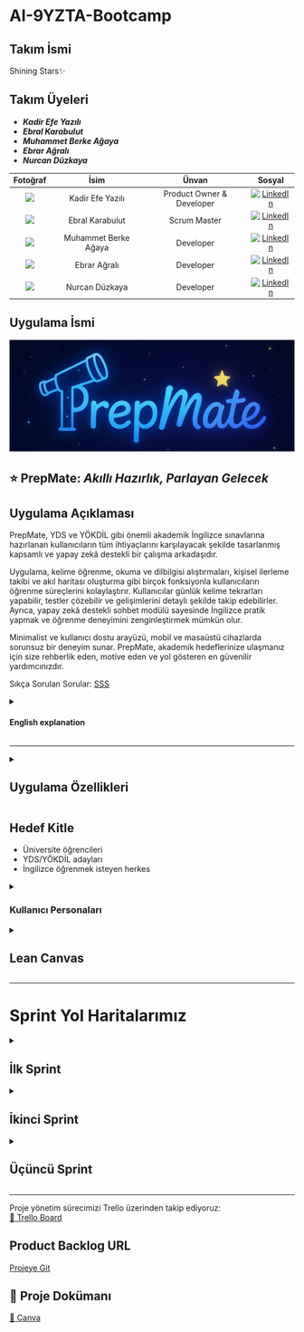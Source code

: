 # AI-9YZTA-Bootcamp

## Takım İsmi
Shining Stars✨
## Takım Üyeleri
- ***Kadir Efe Yazılı*** 
- ***Ebral Karabulut*** 
- ***Muhammet Berke Ağaya***
- ***Ebrar Ağralı*** 
- ***Nurcan Düzkaya***

| Fotoğraf | İsim | Ünvan | Sosyal |
|:--------:|:-----:|:------:|:-------:|
| <img src="https://avatars.githubusercontent.com/u/152311530?v=4" width="150"/> | Kadir Efe Yazılı | Product Owner & Developer | [![LinkedIn](https://img.shields.io/badge/LinkedIn-Profile-blue?logo=linkedin)](https://www.linkedin.com/in/kadirefeyazili/) |
| <img src="https://avatars.githubusercontent.com/u/208370395?v=4" width="150"/> | Ebral Karabulut | Scrum Master | [![LinkedIn](https://img.shields.io/badge/LinkedIn-Profile-blue?logo=linkedin)](https://www.linkedin.com/in/ebral-karabulut/) |
| <img src="https://avatars.githubusercontent.com/u/163898105?v=4" width="150"/> | Muhammet Berke Ağaya | Developer | [![LinkedIn](https://img.shields.io/badge/LinkedIn-Profile-blue?logo=linkedin)](https://www.linkedin.com/in/muhammet-berke-a%C4%9Faya/) |
| <img src="https://avatars.githubusercontent.com/u/157977459?v=4" width="150"/> | Ebrar Ağralı | Developer | [![LinkedIn](https://img.shields.io/badge/LinkedIn-Profile-blue?logo=linkedin)](https://www.linkedin.com/in/ebrara%C4%9Fral%C4%B1/) |
| <img src="https://avatars.githubusercontent.com/u/147709490?v=4" width="150"/> | Nurcan Düzkaya | Developer | [![LinkedIn](https://img.shields.io/badge/LinkedIn-Profile-blue?logo=linkedin)](https://www.linkedin.com/in/nurcan-d%C3%BCzkaya) |


## Uygulama İsmi
![Uygulama Görüntüsü](ProjectManagementFiles/General_Documents/Github_Pages_Images/PrepMate.jpeg)

## ⭐ **PrepMate:** *Akıllı Hazırlık, Parlayan Gelecek*

<summary><h2>Uygulama Açıklaması</h2></summary>
PrepMate, YDS ve YÖKDİL gibi önemli akademik İngilizce sınavlarına hazırlanan kullanıcıların tüm ihtiyaçlarını karşılayacak şekilde tasarlanmış kapsamlı ve yapay zekâ destekli bir çalışma arkadaşıdır.

Uygulama, kelime öğrenme, okuma ve dilbilgisi alıştırmaları, kişisel ilerleme takibi ve akıl haritası oluşturma gibi birçok fonksiyonla kullanıcıların öğrenme süreçlerini kolaylaştırır. Kullanıcılar günlük kelime tekrarları yapabilir, testler çözebilir ve gelişimlerini detaylı şekilde takip edebilirler. Ayrıca, yapay zekâ destekli sohbet modülü sayesinde İngilizce pratik yapmak ve öğrenme deneyimini zenginleştirmek mümkün olur.

Minimalist ve kullanıcı dostu arayüzü, mobil ve masaüstü cihazlarda sorunsuz bir deneyim sunar. PrepMate, akademik hedeflerinize ulaşmanız için size rehberlik eden, motive eden ve yol gösteren en güvenilir yardımcınızdır.

Sıkça Sorulan Sorular: [SSS](https://github.com/KadirEfeYazili/YZTA-Bootcamp/blob/main/ProjectManagementFiles/General_Documents/SSS_Turkce.pdf "PrepMate Kullanıcı Personaları")
<details>
  <summary><h4>English explanation</h4></summary>
PrepMate is a comprehensive and AI-powered study companion designed to meet all the needs of users preparing for important academic English exams such as YDS and YÖKDİL.

The app facilitates the learning process with many features including vocabulary learning, reading and grammar exercises, personal progress tracking, and mind mapping. Users can review daily vocabulary, take tests, and monitor their progress in detail. Additionally, the AI-powered chat module allows users to practice English and enrich their learning experience.

With its minimalist and user-friendly interface, PrepMate offers a seamless experience on both mobile and desktop devices. PrepMate is your most reliable assistant, guiding, motivating, and supporting you to achieve your academic goals.

Frequently Asked Questions: [FAQ](https://github.com/KadirEfeYazili/YZTA-Bootcamp/blob/main/ProjectManagementFiles/General_Documents/FAQ_English.pdf "PrepMate Kullanıcı Personaları")
</details>

---

<details>
  <summary><h2>Uygulama Özellikleri</h2></summary>

- 📚 Günlük kelime tekrarları ve kapsamlı testler ile etkin öğrenme  
- 🤖 Yapay zekâ destekli cümle açıklamaları ve anında çeviri imkanı  
- ✍️ YDS ve YÖKDİL formatlarına uygun deneme sınavları  
- 🌌 Gökyüzü temalı takımyıldızı başarı sistemi ile motive edici öğrenme deneyimi  
- 📈 Kişisel ilerleme paneli sayesinde detaylı performans takibi  
- 🧩 Akademik deyimler, bağlaçlar ve dil yapılarıyla dil becerilerinin geliştirilmesi  
- 🌟 Zengin ve çeşitli öğrenme materyalleri  
- 📱💻 Telefon, tablet ve bilgisayar gibi tüm cihazlarda uyumlu, kesintisiz kullanım  
- 🌍 Her zaman, her yerde öğrenme imkânı — internet bağlantısı olan her ortamda erişilebilir

<details>
  <summary><h4>English explanation</h4></summary>

- 📚 Effective learning with daily vocabulary reviews and comprehensive tests  
- 🤖 AI-powered sentence explanations and instant translation capabilities  
- ✍️ Practice exams formatted for YDS and YÖKDİL standards  
- 🌌 Motivating learning experience with a sky-themed constellation achievement system  
- 📈 Detailed performance tracking via personal progress dashboard  
- 🧩 Development of language skills using academic idioms, conjunctions, and structures  
- 🌟 Rich and diverse learning materials  
- 📱💻 Compatible with all devices including phones, tablets, and computers for seamless usage  
- 🌍 Learn anytime, anywhere — accessible wherever there is internet connectivity  

</details>
</details>

## Hedef Kitle
- Üniversite öğrencileri
- YDS/YÖKDİL adayları
- İngilizce öğrenmek isteyen herkes
<details>
  <summary><h3>Kullanıcı Personaları</h3></summary>

- 🤖[Türkçe Personalar](https://github.com/KadirEfeYazili/YZTA-Bootcamp/blob/main/ProjectManagementFiles/General_Documents/Persona_Turkce(1).pdf "PrepMate Kullanıcı Personaları")

- 🤖[English Personalities](https://github.com/KadirEfeYazili/YZTA-Bootcamp/blob/main/ProjectManagementFiles/General_Documents/Persona_English.pdf "PrepMate Kullanıcı Personaları")
</details>

<details>
  <summary><h2>Lean Canvas</h2></summary>

  <h3>Business Model Canvas Poster</h3>

  ![Canvas Poster](https://raw.githubusercontent.com/KadirEfeYazili/YZTA-Bootcamp/main/ProjectManagementFiles/General_Documents/Lean_canvas.png)

</details>

---

# Sprint Yol Haritalarımız

<details>
  <summary><h2>İlk Sprint</h2></summary>

### Kullanılan Teknolojiler
- **Frontend:** React.js, Tailwind CSS, React Markdown
- **API:** Google Gemini API
- **Backend & Hosting:** Firebase, Firebase API Key
- **Versiyon Kontrol & Deploy:** GitHub, GitHub Pages, GitHub Actions

### İlk Versiyonda Olacaklar
- Kelime öğretme modülü
- Prompt yanıtı veren LLM
- Gökyüzü temalı arayüz (takımyıldızları)
- Basit kullanıcı profili
- Personalar oluşturuldu
- Geri bildirim ekranı

Aşağıdaki tabloda, bu sprint içinde ele alınacak kullanıcı hikayeleri ve bunlara bağlı detaylı görevler yer almaktadır:

| Görev (Task)                                                      | Tahmini Süre (Gün) | Puan (Story Point) | Sorumlu        | Durum     |
|------------------------------------------------------------------|--------------------|--------------------|----------------|-----------|
| T1.1: Kelime veri yapısını (Firestore) tanımlama.                | 1                  | 3                  | Backend Ekibi  | Başladı   |
| T1.2: Firebase'e örnek kelime setleri yükleme.                   | 1                  | 3                  | Backend Ekibi  | Başladı   |
| T1.3: Kelime kartlarını gösteren React bileşenini oluşturma.     | 2                  | 5                  | Frontend Ekibi | Başladı   |
| T1.4: Kelime kartları için Tailwind CSS stilini uygulama.        | 1                  | 3                  | Frontend Ekibi | Başladı   |
| T1.5: Kelime tekrar mekanizması için test arayüzü ekleme.        | 1                  | 3                  | Frontend Ekibi | Başladı   |
| T2.1: Google Gemini API entegrasyonu için servis katmanı oluşturma. | 2                | 8                  | Backend Ekibi  | Başladı   |
| T2.2: Kullanıcının seçtiği kelime/cümleyi AI'a gönderme işlevi geliştirme. | 1             | 5                  | Frontend Ekibi | Başladı   |
| T2.3: AI yanıtını gösterecek UI bileşenini tasarlama.             | 2                  | 5                  | Frontend Ekibi | Başladı   |
| T2.4: AI yanıtlarının React Markdown ile düzgün görüntülenmesini sağlama. | 1              | 3                  | Frontend Ekibi | Başladı   |
| T3.1: Temel renk paletini ve fontları tanımlama (Tailwind config). | 0.5               | 2                  | UI/UX Tasarımcı | Tamamlandı|
| T3.2: Ana sayfa arkaplanına gökyüzü temalı görsel/stil ekleme.    | 1                  | 3                  | Frontend Ekibi | Başladı   |
| T3.3: Basit takımyıldızı başarı sistemi için placeholder UI oluşturma. | 1               | 3                  | Frontend Ekibi | Başladı   |
| T4.1: Kullanıcı profili veri yapısını tanımlama (Firestore).     | 1                  | 3                  | Backend Ekibi  | Başladı   |
| T4.2: Basit kullanıcı profili ekranı oluşturma.                   | 1                  | 3                  | Frontend Ekibi | Başladı   |
| T5.1: Geri bildirim formu UI bileşenini oluşturma.                | 1                  | 3                  | Frontend Ekibi | Başladı   |
| T5.2: Geri bildirimleri Firebase'e kaydetme işlevini geliştirme. | 1                  | 3                  | Backend Ekibi  | Başladı   |
| T6.1: Personaların oluşturulması ve dokümantasyonu.             | 1                  | 3                  | Product Owner  | Tamamlandı|
| T6.2: GitHub reposunu oluşturma ve ilk kod yapısını kurma.        | 0.5                | 2                  | Developer      | Tamamlandı|
| T6.3: GitHub Pages ve Actions ile deploy altyapısını kurma.       | 1                  | 5                  | Developer      | Başladı   |
| T6.4: Trello panosunu güncel tutma.                               | Sürekli            | -                  | Tüm Ekip       | Sürekli   |
| T6.5: Günlük Scrum toplantılarını yapma.                          | Sürekli            | -                  | Tüm Ekip       | Sürekli   |
| T6.6: Sprint sonu ekran görüntülerini alma ve dokümantasyona ekleme. | 0.5               | 1                  | Proje Yöneticisi | Planlandı |
| T6.7: Sprint Review toplantısını planlama ve sunumu hazırlama.   | 1                  | 2                  | Scrum Master   | Planlandı |
| T6.8: Sprint Retrospective toplantısını düzenleme.                | 1                  | 2                  | Scrum Master   | Planlandı |


---

# Sprint Notları

- UI tasarımlarında **Canva ve Figma** kullanılmasına karar verildi.
- Proje yönetim aracı olarak **Trello** tercih edildi.
- Daily scrum toplantıları **Whatsapp** ve **Google Meet** üzerinden takımın uygunluğuna göre yapıldı.
- Uygulamanın ana temasının **gökyüzü ve takımyıldızları** olması kararlaştırıldı.
- YDS/YÖKDİL odaklı akademik İngilizce kelimeler ve yapılar hedeflendi.

---

## Sprint İçinde Tamamlanması Beklenen Puan:

**350 Puan**

---

## Puan Tamamlama Mantığı:

Toplamda **1200 puanlık** bir hedef belirlendi.  
Birinci sprintte, fikir oturması, tasarımların yapılması ve API ekleme planlandığı için **350 puan** hedeflenmiştir ve tamamlanmıştır.  
İkinci sprintte, kod yazma çalışmalarına yoğunlaşılacağı için **400 puan** hedeflenmiştir.  
Üçüncü sprintte ise kalan görevlerin tamamlanması ve entegrasyon çalışmaları yapılacağından **450 puan** hedefi konulmuştur.

---

## Sprint Gözden Geçirilmesi:

- Takım olarak birçok toplantı yapıldı ve tüm toplantılar planlandığı şekilde tamamlandı.  
- Takım ismi, proje adı, kullanıcı persona ve hedef kitle tanımı oluşturuldu.  
- Veri seti kaynakları araştırıldı (YDS, YÖKDİL örnekleri).  
- GitHub reposu açıldı ve README iskeleti oluşturuldu.  
- Chat arayüzü tasarım şablonları araştırıldı.  
- Kullanılan teknoloji yığını (stack) kararlaştırıldı.  
- Prompt engineering için örnekler belirlendi.  
- MVP hedefleri netleştirildi ve ekip içi görev dağılımı yapıldı.  
- UI/UX taslakları Canva ve Figma kullanılarak hazırlandı.  
- Kullanıcı geri bildirimi için test soruları oluşturuldu.  
- Takım içi iş birliği ve iletişim verimli şekilde sürdürüldü.
- Uygulamanın farklı özellikler taşımasını istenildiği için önceliklendirme aşamasında karar vermek kolay olmadı.
- Kelime öğretme modülünün de ön plana çıkarılmasına karar verildi.
- Uygulama adı oylama ile seçildi.
- Bu süreçte proje yönetim yöntemi belirlendi, takım birbiriyle tanışmış oldu, ve diğer sprintlerde de kullanılmak üzere sistem oluşturuldu.
- Whatsapp grubunda günlük olarak toplantılarda ertesi gün görevleri konuşuldu.

---

## Sprint Gözden Geçirme Katılımcıları:

**Kadir Efe Yazılı**, **Ebral Karabulut**, **Muhammet Berke Ağaya**, **Ebrar Ağralı**, **Nurcan Düzkaya**

---

## Sprint Retrospektifi:

- Firebase kurulumu ve entegrasyonu başarılı oldu, ancak bazı veri modelleme kararları gözden geçirilebilir.
- AI API entegrasyonu beklenenden biraz daha fazla zaman aldı, bir sonraki sprintte benzer entegrasyonlar için daha detaylı planlama yapılmalı.
- Tüm ekip üyelerinin kod yazma sürecine erken dahil olması verimliliği artırdı.
- Uygulamaya açık tema eklenmesi ve günlük UI düzenlemesi bir sonraki sprintte önceliklendirilecek.
- Kullanıcı profili geliştirme, günlük planlayıcı ve takvim entegrasyonu, alışkanlık oluşturma/takip ve görev listesi/hatırlatıcı özellikleri bir sonraki sprintler için detaylandırılacak.
- Tüm ekip üyelerinin ikinci sprintte birlikte kod yazmasına karar verildi.
- Yapay zeka eklentisi için uygulamaya uygun ücretsiz Gemini API entegrasyonuna karar verildi.
- Günlük kısmı UI düzenlenmesine karar verildi.
- Kelime öğretme ve test modüllerinin tamamlanmasına karar verildi.
- Tüm görevler planlandığı şekilde başarıyla tamamlandı.
- Takım üyeleri görev dağılımını etkin yaptı ve iş birliği güçlüydü.
- Sprint sonunda planlanan hedeflerin tamamı gerçekleştirilmiş oldu.


<details>


  <summary>Sprint 1 - App Screenshots</summary>

  ![Uygulama Görüntüsü](https://raw.githubusercontent.com/KadirEfeYazili/YZTA-Bootcamp/refs/heads/main/ProjectManagementFiles/General_Documents/Github_Pages_Images/Sprint%201%20App%20Screenshot.png)

</details>

<details>
  <summary>Sprint 1 - Sprint Board Update Screenshots</summary>

  ![Sprint Yol Haritası](https://raw.githubusercontent.com/KadirEfeYazili/YZTA-Bootcamp/refs/heads/main/ProjectManagementFiles/General_Documents/Github_Pages_Images/Sprint%201%20Board%20Update%20Screenshots.jpg)

</details>

<details>
  <summary>Toplantı Görselleri</summary>

  ![Toplantı Görselleri](https://raw.githubusercontent.com/KadirEfeYazili/YZTA-Bootcamp/refs/heads/main/ProjectManagementFiles/General_Documents/Github_Pages_Images/Sprint%201%20Toplant%C4%B1%20G%C3%B6rselleri.jpg)

  ![Toplantı Görselleri 2](https://raw.githubusercontent.com/KadirEfeYazili/YZTA-Bootcamp/refs/heads/main/ProjectManagementFiles/Sprint_1/Sprint1_Meeting_ss/meeting-screenshots.jpg)
  
</details>
</details>

<details>
  <summary><h2>İkinci Sprint</h2></summary>

---

## Kullanılan Teknolojiler

* **Frontend:** React.js, Tailwind CSS, React Markdown

* **API:** Google Gemini API

* **Backend & Hosting:** Firebase, Firebase API Key

* **Versiyon Kontrol & Deploy:** GitHub, GitHub Pages, GitHub Actions
---
## İkinci Versiyonda Olacaklar

* Kullanıcı profili geliştirme ve detaylandırma

* Günlük planlayıcı ve takvim entegrasyonu

* Alışkanlık oluşturma/takip modülü

* Görev listesi/hatırlatıcı özellikleri

* Kelime öğretme ve test modüllerinin tamamlanması

* Uygulamanın genel UI düzenlemesi ve açık tema eklenmesi
---
İkinci Sprint, ilk sprintte belirlenen temeller üzerine inşa edilerek, uygulamanın çekirdek özelliklerinin kodlanmasına ve kullanıcı deneyiminin geliştirilmesine odaklanacaktır. Bu sprintte, uygulamanın ana modüllerinin işlevselliği artırılacak ve kullanıcı etkileşimi zenginleştirilecektir.

## Görev (Task) Tablosu

Aşağıdaki tabloda, bu sprint içinde ele alınacak kullanıcı hikayeleri ve bunlara bağlı detaylı görevler yer almaktadır:

|     Görev (Task)                                                      |  Tahmini Süre (Gün)   |  Puan (Story Point)   |  Sorumlu          |  Durum  |
| --------------------------------------------------------------------- | --------------------- | --------------------- | ---------------- | --------- |
| T2.5: Mevcut kullanıcı profilini detaylandırma ve düzenleme           | 2                     | 5                     | Frontend Ekibi   | Başladı   |
| T2.6: Günlük planlayıcı UI bileşenini oluşturma                       | 3                     | 8                     | Frontend Ekibi   | Başladı   |
| T2.7: Takvim entegrasyonu için temel işlevsellik                      | 2                     | 5                     | Backend Ekibi    | Başladı   |
| T2.8: Alışkanlık oluşturma/takip modülü UI tasarımı                   | 2                     | 5                     | UI/UX Tasarımcı  | Başladı   |
| T2.9: Alışkanlık verilerini Firestore'a kaydetme                      | 1                     | 3                     | Backend Ekibi    | Başladı   |
| T2.10: Görev listesi UI bileşenini geliştirme                         | 2                     | 5                     | Frontend Ekibi   | Başladı   |
| T2.11: Görevleri Firebase'e kaydetme ve yönetme                       | 1                     | 3                     | Backend Ekibi    | Başladı   |
| T2.12: Kelime öğretme modülü için yeni kelime setleri entegrasyonu    | 2                     | 5                     | Backend Ekibi    | Başladı   |
| T2.13: Kelime test modülünü tamamlama (farklı test türleri)           | 3                     | 8                     | Frontend Ekibi   | Başladı   |
| T2.14: Uygulamaya açık tema seçeneği ekleme                           | 1                     | 3                     | Frontend Ekibi   | Başladı   |
| T2.15: Genel UI/UX iyileştirmeleri ve tutarlılık kontrolleri          | 2                     | 5                     | UI/UX Tasarımcı  | Başladı   |
| T2.16: Gemini API'dan gelen yanıtlar için gelişmiş biçimlendirme      | 1                     | 3                     | Frontend Ekibi   | Başladı   |
| T2.17: Hata yönetimi ve kullanıcıya geri bildirim mekanizmaları       | 1                     | 3                     | Developer        | Başladı   |
| T2.18: Performans optimizasyonları (ilk inceleme)                     | 1                     | 3                     | Developer        | Başladı   |
| T2.19: GitHub Actions ile sürekli entegrasyon/dağıtım iyileştirmeleri | 1                     | 3                     | Developer        | Başladı   |
| T2.20: Sprint sonu dokümantasyon ve sunum hazırlığı                   | 0.5                   | 2                     | Proje Yöneticisi | Planlandı |
| T2.21: Sprint Review ve Retrospective toplantılarını düzenleme        | 1                     | 2                     | Scrum Master     | Planlandı |

---

## Sprint Notları

* Tüm ekip üyelerinin kod yazma sürecine aktif olarak dahil olması kararlaştırıldı.

* Uygulamanın genel UI düzenlemesi ve açık tema eklenmesi bu sprintte önceliklendirildi.

* Kelime öğretme ve test modüllerinin bu sprintte tamamlanması hedeflendi.

* Yapay zeka eklentisi için ücretsiz Gemini API entegrasyonuna devam edildi.

* Günlük kısmı UI düzenlemelerine ağırlık verildi.

* Sprint boyunca günlük Scrum toplantıları ve Trello panosu güncellemeleri düzenli olarak sürdürüldü.

## Sprint İçinde Tamamlanması Beklenen Puan:

400 Puan
---

## Puan Tamamlama Mantığı:

Toplamda 1200 puanlık bir hedef belirlenmiştir. 
Birinci sprintte fikir oturması, tasarımların yapılması ve API ekleme planlandığı için 350 puan hedeflenmiş ve tamamlanmıştır. 
İkinci sprintte, kod yazma çalışmalarına yoğunlaşılacağı için 400 puan hedeflenmiştir. 
Üçüncü sprintte ise kalan görevlerin tamamlanması ve entegrasyon çalışmaları yapılacağından 450 puan hedefi konulmuştur.

---

## Sprint Gözden Geçirilmesi:

* İkinci sprintte, kullanıcı profili geliştirme, günlük planlayıcı, alışkanlık takip ve görev listesi gibi temel modüllerin kodlanmasına başlandı.

* Kelime öğretme ve test modüllerinin geliştirilmesinde önemli ilerleme kaydedildi.

* UI/UX ekibi, açık tema ve genel arayüz iyileştirmeleri üzerinde çalıştı.

* Firebase entegrasyonları, yeni veri yapıları için genişletildi.

* Takım içi iş birliği ve iletişim, kod yazma sürecine tüm üyelerin dahil olmasıyla daha da güçlendi.

* Sürekli entegrasyon ve dağıtım süreçleri gözden geçirildi ve iyileştirmeler yapıldı.

## Sprint Gözden Geçirme Katılımcıları:

Kadir Efe Yazılı, Ebral Karabulut, Muhammet Berke Ağaya, Ebrar Ağralı, Nurcan Düzkaya

---
## Sprint Retrospektifi:

* **Ne İyi Gitti?**

  * Tüm ekip üyelerinin kod yazma sürecine erken dahil olması, bilgi paylaşımını ve verimliliği artırdı.

  * Kelime öğretme ve test modüllerinin geliştirilmesi planlandığı gibi ilerledi.

  * Firebase veri modellemesindeki önceki kararların gözden geçirilmesi ve iyileştirilmesi faydalı oldu.

  * Günlük UI düzenlemesi ve açık tema eklenmesi konusunda iyi bir başlangıç yapıldı.

---

* **Ne Geliştirilebilir?**

  * API entegrasyonlarında olası gecikmeler için daha detaylı risk analizi ve yedek planlar oluşturulmalı.

  * Kullanıcı geri bildirimlerinin daha erken aşamalarda toplanması ve değerlendirilmesi için bir mekanizma geliştirilebilir.

  * Yeni özelliklerin (günlük planlayıcı, alışkanlık takibi) kullanıcı akışları daha net tanımlanmalıydı.
---

* **Öğrenilen Dersler:**

  * Karmaşık entegrasyonlar için daha fazla zaman ve detaylı planlama ayrılmalı.

  * Erken ve sürekli ekip katılımı, projenin ilerlemesi için kritik öneme sahiptir.

  * UI/UX iyileştirmeleri, kullanıcı deneyimi için sürekli bir çaba gerektirir.

---

* **Eylem Maddeleri:**

  * Bir sonraki sprintte kullanıcı geri bildirimlerini toplamak için bir prototip test planı oluşturulacak.

  * Yeni modüllerin (planlayıcı, alışkanlık) detaylı kullanıcı akışları ve ekran tasarımları tamamlanacak.

  * Performans optimizasyonlarına daha fazla odaklanılacak.

<details>


  <summary>Sprint 2 - App Screenshots (Dark Mode Integration, Chatbot Avatar Plugins, project logo work, quiz component) </summary>

  ![Uygulama Görüntüsü](https://raw.githubusercontent.com/KadirEfeYazili/YZTA-Bootcamp/refs/heads/main/ProjectManagementFiles/General_Documents/Github_Pages_Images/Sprint%202%20DarkMode%20Entegrasyonu.png)
  ![Chatbot Görüntüsü](https://raw.githubusercontent.com/KadirEfeYazili/YZTA-Bootcamp/refs/heads/main/ProjectManagementFiles/General_Documents/Github_Pages_Images/Sprint%202%20Chatbot.png)
  ![Uygulama Logolu Görüntüsü](https://raw.githubusercontent.com/KadirEfeYazili/YZTA-Bootcamp/refs/heads/main/ProjectManagementFiles/General_Documents/Github_Pages_Images/Sprint%202%20Logo.png)
  ![Quiz Görüntüsü](https://raw.githubusercontent.com/KadirEfeYazili/YZTA-Bootcamp/refs/heads/main/ProjectManagementFiles/General_Documents/Github_Pages_Images/Sprint%202%20Logo.png)
  ![Ekran Görüntüsü](https://raw.githubusercontent.com/KadirEfeYazili/YZTA-Bootcamp/refs/heads/main/ProjectManagementFiles/General_Documents/Github_Pages_Images/Sprint%202%20Quiz.png)

  <p align="center">
    <img src="https://raw.githubusercontent.com/KadirEfeYazili/YZTA-Bootcamp/refs/heads/main/ProjectManagementFiles/Sprint_2/Sprint2_App_ss/screenshots-mobile.png" alt="Mobil Uyumlu Görsel" width="80%" />
  </p>


</details>

<details>
  <summary>Sprint 2 - Burndown Chart</summary>

![Burndown Chart](https://raw.githubusercontent.com/KadirEfeYazili/YZTA-Bootcamp/refs/heads/main/ProjectManagementFiles/Sprint_2/Sprint2_Burndown_chart/burndown_chart.png)

</details>

<details>
  <summary>Sprint 2 - Sprint Board Update Screenshots</summary>

  ![Sprint Yol Haritası](https://raw.githubusercontent.com/KadirEfeYazili/YZTA-Bootcamp/refs/heads/main/ProjectManagementFiles/General_Documents/Github_Pages_Images/Sprint%202%20Board%20Update%20Screenshots.png)
</details>

<details>
  <summary>Sprint 2 - Toplantı Görselleri</summary>


  <p align="center">
    <img src="https://raw.githubusercontent.com/KadirEfeYazili/YZTA-Bootcamp/refs/heads/main/ProjectManagementFiles/General_Documents/Github_Pages_Images/Sprint%202%20Toplant%C4%B1%20G%C3%B6rselleri.jpg" alt="Toplantı Görseli 1" width="30%" />
  </p>

  <p align="center">
    <img src="https://raw.githubusercontent.com/KadirEfeYazili/YZTA-Bootcamp/refs/heads/main/ProjectManagementFiles/Sprint_2/Sprint2_Meeting_ss/video-call-meeting-screenshot1.jpeg" alt="Video Call SS 1" width="30%" />
    <img src="https://raw.githubusercontent.com/KadirEfeYazili/YZTA-Bootcamp/refs/heads/main/ProjectManagementFiles/Sprint_2/Sprint2_Meeting_ss/video-call-meeting-screenshot2.jpeg" alt="Video Call SS 2" width="30%" />
    <img src="https://raw.githubusercontent.com/KadirEfeYazili/YZTA-Bootcamp/refs/heads/main/ProjectManagementFiles/Sprint_2/Sprint2_Meeting_ss/video-call-meeting-screenshot3.jpeg" alt="Video Call SS 3" width="30%" />
  </p>


</details>
</details>

<details>
  <summary><h2>Üçüncü Sprint</h2></summary>
</details>

 ---
Proje yönetim sürecimizi Trello üzerinden takip ediyoruz:  
[🔗 Trello Board](https://trello.com/b/8fP9S0KF/bootcamp)

## Product Backlog URL

[Projeye Git](https://kadirefeyazili.github.io/YZTA-Bootcamp/)


## 📃 Proje Dokümanı

[🔗 Canva](https://www.canva.com/design/DAGr9V-hQBg/k5EpeSP5GUWiXgXTwk_Thw/edit)
